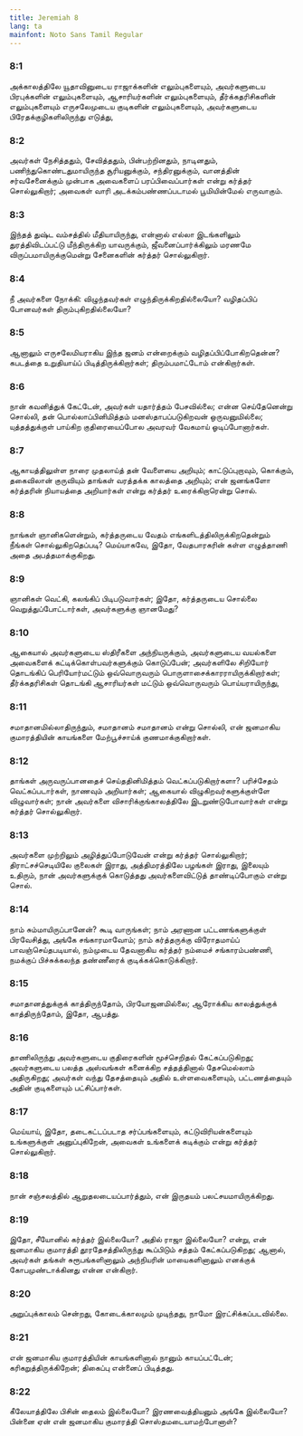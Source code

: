 ```yaml
---
title: Jeremiah 8
lang: ta
mainfont: Noto Sans Tamil Regular
---
```


###  8:1

அக்காலத்திலே யூதாவினுடைய ராஜாக்களின் எலும்புகளையும், அவர்களுடைய பிரபுக்களின் எலும்புகளையும், ஆசாரியர்களின் எலும்புகளையும், தீர்க்கதரிசிகளின் எலும்புகளையும் எருசலேமுடைய குடிகளின் எலும்புகளையும், அவர்களுடைய பிரேதக்குழிகளிலிருந்து எடுத்து,

###  8:2

அவர்கள் நேசித்ததும், சேவித்ததும், பின்பற்றினதும், நாடினதும், பணிந்துகொண்டதுமாயிருந்த சூரியனுக்கும், சந்திரனுக்கும், வானத்தின் சர்வசேனைக்கும் முன்பாக அவைகளைப் பரப்பிவைப்பார்கள் என்று கர்த்தர் சொல்லுகிறார்; அவைகள் வாரி அடக்கம்பண்ணப்படாமல் பூமியின்மேல் எருவாகும்.

###  8:3

இந்தத் துஷ்ட வம்சத்தில் மீதியாயிருந்து, என்னால் எல்லா இடங்களிலும் துரத்திவிடப்பட்டு மீந்திருக்கிற யாவருக்கும், ஜீவனைப்பார்க்கிலும் மரணமே விருப்பமாயிருக்குமென்று சேனைகளின் கர்த்தர் சொல்லுகிறார்.

###  8:4

நீ அவர்களை நோக்கி: விழுந்தவர்கள் எழுந்திருக்கிறதில்லையோ? வழிதப்பிப் போனவர்கள் திரும்புகிறதில்லையோ?

###  8:5

ஆனாலும் எருசலேமியராகிய இந்த ஜனம் என்றைக்கும் வழிதப்பிப்போகிறதென்ன? கபடத்தை உறுதியாய்ப் பிடித்திருக்கிறார்கள்; திரும்பமாட்டோம் என்கிறார்கள்.

###  8:6

நான் கவனித்துக் கேட்டேன், அவர்கள் யதார்த்தம் பேசவில்லை; என்ன செய்தேனென்று சொல்லி, தன் பொல்லாப்பினிமித்தம் மனஸ்தாபப்படுகிறவன் ஒருவனுமில்லை; யுத்தத்துக்குள் பாய்கிற குதிரையைப்போல அவரவர் வேகமாய் ஓடிப்போனார்கள்.

###  8:7

ஆகாயத்திலுள்ள நாரை முதலாய்த் தன் வேளையை அறியும்; காட்டுப்புறாவும், கொக்கும், தகைவிலான் குருவியும் தாங்கள் வரத்தக்க காலத்தை அறியும்; என் ஜனங்களோ கர்த்தரின் நியாயத்தை அறியார்கள் என்று கர்த்தர் உரைக்கிறாரென்று சொல்.

###  8:8

நாங்கள் ஞானிகளென்றும், கர்த்தருடைய வேதம் எங்களிடத்திலிருக்கிறதென்றும் நீங்கள் சொல்லுகிறதெப்படி? மெய்யாகவே, இதோ, வேதபாரகரின் கள்ள எழுத்தாணி அதை அபத்தமாக்குகிறது.

###  8:9

ஞானிகள் வெட்கி, கலங்கிப் பிடிபடுவார்கள்; இதோ, கர்த்தருடைய சொல்லை வெறுத்துப்போட்டார்கள், அவர்களுக்கு ஞானமேது?

###  8:10

ஆகையால் அவர்களுடைய ஸ்திரீகளை அந்நியருக்கும், அவர்களுடைய வயல்களை அவைகளைக் கட்டிக்கொள்பவர்களுக்கும் கொடுப்பேன்; அவர்களிலே சிறியோர் தொடங்கிப் பெரியோர்மட்டும் ஒவ்வொருவரும் பொருளாசைக்காரராயிருக்கிறார்கள்; தீர்க்கதரிசிகள் தொடங்கி ஆசாரியர்கள் மட்டும் ஒவ்வொருவரும் பொய்யராயிருந்து,

###  8:11

சமாதானமில்லாதிருந்தும், சமாதானம் சமாதானம் என்று சொல்லி, என் ஜனமாகிய குமாரத்தியின் காயங்களை மேற்பூச்சாய்க் குணமாக்குகிறார்கள்.

###  8:12

தாங்கள் அருவருப்பானதைச் செய்ததினிமித்தம் வெட்கப்படுகிறார்களா? பரிச்சேதம் வெட்கப்படார்கள், நாணவும் அறியார்கள்; ஆகையால் விழுகிறவர்களுக்குள்ளே விழுவார்கள்; நான் அவர்களை விசாரிக்குங்காலத்திலே இடறுண்டுபோவார்கள் என்று கர்த்தர் சொல்லுகிறார்.

###  8:13

அவர்களை முற்றிலும் அழித்துப்போடுவேன் என்று கர்த்தர் சொல்லுகிறார்; திராட்சச்செடியிலே குலைகள் இராது, அத்திமரத்திலே பழங்கள் இராது, இலையும் உதிரும், நான் அவர்களுக்குக் கொடுத்தது அவர்களைவிட்டுத் தாண்டிப்போகும் என்று சொல்.

###  8:14

நாம் சும்மாயிருப்பானேன்? கூடி வாருங்கள்; நாம் அரணான பட்டணங்களுக்குள் பிரவேசித்து, அங்கே சங்காரமாவோம்; நாம் கர்த்தருக்கு விரோதமாய்ப் பாவஞ்செய்தபடியால், நம்முடைய தேவனாகிய கர்த்தர் நம்மைச் சங்காரம்பண்ணி, நமக்குப் பிச்சுக்கலந்த தண்ணீரைக் குடிக்கக்கொடுக்கிறார்.

###  8:15

சமாதானத்துக்குக் காத்திருந்தோம், பிரயோஜனமில்லை; ஆரோக்கிய காலத்துக்குக் காத்திருந்தோம், இதோ, ஆபத்து.

###  8:16

தாணிலிருந்து அவர்களுடைய குதிரைகளின் மூச்செறிதல் கேட்கப்படுகிறது; அவர்களுடைய பலத்த அஸ்வங்கள் கனைக்கிற சத்தத்தினால் தேசமெல்லாம் அதிருகிறது; அவர்கள் வந்து தேசத்தையும் அதில் உள்ளவைகளையும், பட்டணத்தையும் அதின் குடிகளையும் பட்சிப்பார்கள்.

###  8:17

மெய்யாய், இதோ, தடைகட்டப்படாத சர்ப்பங்களையும், கட்டுவிரியன்களையும் உங்களுக்குள் அனுப்புகிறேன், அவைகள் உங்களைக் கடிக்கும் என்று கர்த்தர் சொல்லுகிறார்.

###  8:18

நான் சஞ்சலத்தில் ஆறுதலடையப்பார்த்தும், என் இருதயம் பலட்சயமாயிருக்கிறது.

###  8:19

இதோ, சீயோனில் கர்த்தர் இல்லையோ? அதில் ராஜா இல்லையோ? என்று, என் ஜனமாகிய குமாரத்தி தூரதேசத்திலிருந்து கூப்பிடும் சத்தம் கேட்கப்படுகிறது; ஆனால், அவர்கள் தங்கள் சுரூபங்களினாலும் அந்நியரின் மாயைகளினாலும் எனக்குக் கோபமுண்டாக்கினது என்ன என்கிறார்.

###  8:20

அறுப்புக்காலம் சென்றது, கோடைக்காலமும் முடிந்தது, நாமோ இரட்சிக்கப்படவில்லை.

###  8:21

என் ஜனமாகிய குமாரத்தியின் காயங்களினால் நானும் காயப்பட்டேன்; கரிகறுத்திருக்கிறேன்; திகைப்பு என்னைப் பிடித்தது.

###  8:22

கீலேயாத்திலே பிசின் தைலம் இல்லையோ? இரணவைத்தியனும் அங்கே இல்லையோ? பின்னை ஏன் என் ஜனமாகிய குமாரத்தி சொஸ்தமடையாமற்போனாள்?

